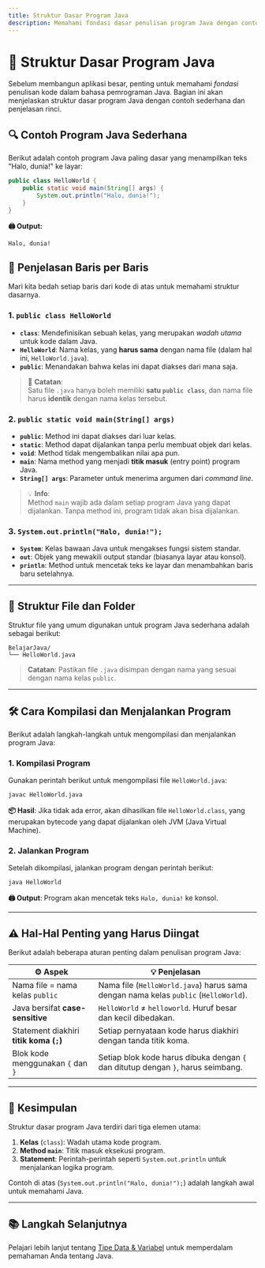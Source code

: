 ```yaml
---
title: Struktur Dasar Program Java
description: Memahami fondasi dasar penulisan program Java dengan contoh sederhana
---
```


# 🧱 Struktur Dasar Program Java

Sebelum membangun aplikasi besar, penting untuk memahami *fondasi* penulisan kode dalam bahasa pemrograman Java. Bagian ini akan menjelaskan struktur dasar program Java dengan contoh sederhana dan penjelasan rinci.

## 🔍 Contoh Program Java Sederhana

Berikut adalah contoh program Java paling dasar yang menampilkan teks "Halo, dunia!" ke layar:

```java
public class HelloWorld {
    public static void main(String[] args) {
        System.out.println("Halo, dunia!");
    }
}
```

**🖨️ Output:**

```text
Halo, dunia!
```

## 🧩 Penjelasan Baris per Baris

Mari kita bedah setiap baris dari kode di atas untuk memahami struktur dasarnya.

### 1. `public class HelloWorld`

- **`class`**: Mendefinisikan sebuah kelas, yang merupakan *wadah utama* untuk kode dalam Java.
- **`HelloWorld`**: Nama kelas, yang **harus sama** dengan nama file (dalam hal ini, `HelloWorld.java`).
- **`public`**: Menandakan bahwa kelas ini dapat diakses dari mana saja.

> 📌 **Catatan**:  
> Satu file `.java` hanya boleh memiliki **satu `public class`**, dan nama file harus **identik** dengan nama kelas tersebut.

### 2. `public static void main(String[] args)`

- **`public`**: Method ini dapat diakses dari luar kelas.
- **`static`**: Method dapat dijalankan tanpa perlu membuat objek dari kelas.
- **`void`**: Method tidak mengembalikan nilai apa pun.
- **`main`**: Nama method yang menjadi **titik masuk** (entry point) program Java.
- **`String[] args`**: Parameter untuk menerima argumen dari *command line*.

> 💡 **Info**:  
> Method `main` wajib ada dalam setiap program Java yang dapat dijalankan. Tanpa method ini, program tidak akan bisa dijalankan.

### 3. `System.out.println("Halo, dunia!");`

- **`System`**: Kelas bawaan Java untuk mengakses fungsi sistem standar.
- **`out`**: Objek yang mewakili output standar (biasanya layar atau konsol).
- **`println`**: Method untuk mencetak teks ke layar dan menambahkan baris baru setelahnya.

---

## 📁 Struktur File dan Folder

Struktur file yang umum digunakan untuk program Java sederhana adalah sebagai berikut:

```
BelajarJava/
└── HelloWorld.java
```

> **Catatan**: Pastikan file `.java` disimpan dengan nama yang sesuai dengan nama kelas `public`.

---

## 🛠️ Cara Kompilasi dan Menjalankan Program

Berikut adalah langkah-langkah untuk mengompilasi dan menjalankan program Java:

### 1. Kompilasi Program

Gunakan perintah berikut untuk mengompilasi file `HelloWorld.java`:

```bash
javac HelloWorld.java
```

**📦 Hasil**: Jika tidak ada error, akan dihasilkan file `HelloWorld.class`, yang merupakan bytecode yang dapat dijalankan oleh JVM (Java Virtual Machine).

### 2. Jalankan Program

Setelah dikompilasi, jalankan program dengan perintah berikut:

```bash
java HelloWorld
```

**🖨️ Output**: Program akan mencetak teks `Halo, dunia!` ke konsol.

---

## ⚠️ Hal-Hal Penting yang Harus Diingat

Berikut adalah beberapa aturan penting dalam penulisan program Java:

| **⚙️ Aspek**                                | **💡 Penjelasan**                                                                 |
|---------------------------------------------|-----------------------------------------------------------------------------------|
| Nama file = nama kelas `public`             | Nama file (`HelloWorld.java`) harus sama dengan nama kelas `public` (`HelloWorld`).|
| Java bersifat **case-sensitive**            | `HelloWorld` ≠ `helloworld`. Huruf besar dan kecil dibedakan.                      |
| Statement diakhiri **titik koma (`;`)**     | Setiap pernyataan kode harus diakhiri dengan tanda titik koma.                     |
| Blok kode menggunakan `{` dan `}`           | Setiap blok kode harus dibuka dengan `{` dan ditutup dengan `}`, harus seimbang.   |

---

## 🧭 Kesimpulan

Struktur dasar program Java terdiri dari tiga elemen utama:

1. **Kelas** (`class`): Wadah utama kode program.
2. **Method `main`**: Titik masuk eksekusi program.
3. **Statement**: Perintah-perintah seperti `System.out.println` untuk menjalankan logika program.

Contoh di atas (`System.out.println("Halo, dunia!");`) adalah langkah awal untuk memahami Java.

---

## 📚 Langkah Selanjutnya

Pelajari lebih lanjut tentang [Tipe Data & Variabel](tipe_data.md) untuk memperdalam pemahaman Anda tentang Java.
